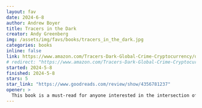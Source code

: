 ```yaml
---
layout: fav
date: 2024-6-8
author: Andrew Boyer
title: Tracers in the Dark
creator: Andy Greenberg
img: /assets/img/favs/books/tracers_in_the_dark.jpg
categories: books
inline: false
link: https://www.amazon.com/Tracers-Dark-Global-Crime-Cryptocurrency/dp/0385548095
# redirect: "https://www.amazon.com/Tracers-Dark-Global-Crime-Cryptocurrency/dp/0385548095"
started: 2024-5-8
finished: 2024-5-8
stars: 5
star_link: "https://www.goodreads.com/review/show/4356781237"
opener: >
  This book is a must-read for anyone interested in the intersection of technology and crime. Andy Greenberg does a fantastic job of weaving together the stories of the people behind the world's most notorious hacks and the technologies that enable them. The book is a thrilling read that will keep you on the edge of your seat from start to finish.
---
```

